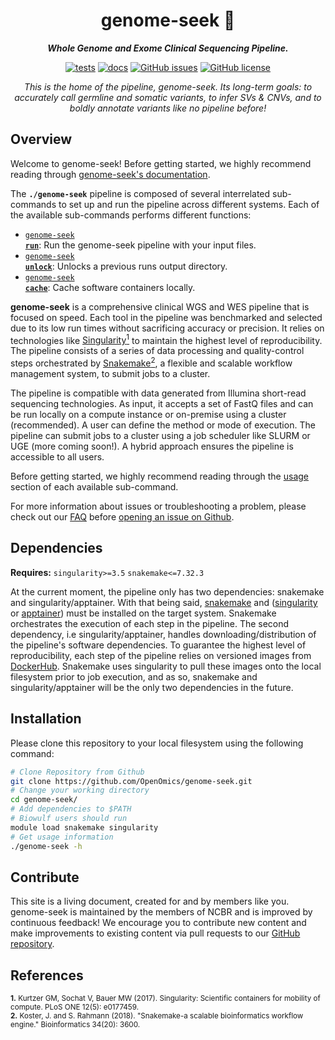 <div align="center">
   
  <h1>genome-seek 🔬</h1>
  
  **_Whole Genome and Exome Clinical Sequencing Pipeline._**

  [![tests](https://github.com/OpenOmics/genome-seek/workflows/tests/badge.svg)](https://github.com/OpenOmics/genome-seek/actions/workflows/main.yaml) [![docs](https://github.com/OpenOmics/genome-seek/workflows/docs/badge.svg)](https://github.com/OpenOmics/genome-seek/actions/workflows/docs.yml) [![GitHub issues](https://img.shields.io/github/issues/OpenOmics/genome-seek?color=brightgreen)](https://github.com/OpenOmics/genome-seek/issues)  [![GitHub license](https://img.shields.io/github/license/OpenOmics/genome-seek)](https://github.com/OpenOmics/genome-seek/blob/main/LICENSE) 
  
  <i>
    This is the home of the pipeline, genome-seek. Its long-term goals: to accurately call germline and somatic variants, to infer SVs & CNVs, and to boldly annotate variants like no pipeline before!
  </i>
</div>

## Overview

Welcome to genome-seek! Before getting started, we highly recommend reading through [genome-seek's documentation](https://openomics.github.io/genome-seek/).

The **`./genome-seek`** pipeline is composed of several interrelated sub-commands to set up and run the pipeline across different systems. Each of the available sub-commands performs different functions: 

 * [<code>genome-seek <b>run</b></code>](https://openomics.github.io/genome-seek/usage/run/): Run the genome-seek pipeline with your input files.
 * [<code>genome-seek <b>unlock</b></code>](https://openomics.github.io/genome-seek/usage/unlock/): Unlocks a previous runs output directory.
 * [<code>genome-seek <b>cache</b></code>](https://openomics.github.io/genome-seek/usage/cache/): Cache software containers locally.

**genome-seek** is a comprehensive clinical WGS and WES pipeline that is focused on speed. Each tool in the pipeline was benchmarked and selected due to its low run times without sacrificing accuracy or precision. It relies on technologies like [Singularity<sup>1</sup>](https://singularity.lbl.gov/) to maintain the highest level of reproducibility. The pipeline consists of a series of data processing and quality-control steps orchestrated by [Snakemake<sup>2</sup>](https://snakemake.readthedocs.io/en/stable/), a flexible and scalable workflow management system, to submit jobs to a cluster.

The pipeline is compatible with data generated from Illumina short-read sequencing technologies. As input, it accepts a set of FastQ files and can be run locally on a compute instance or on-premise using a cluster (recommended). A user can define the method or mode of execution. The pipeline can submit jobs to a cluster using a job scheduler like SLURM or UGE (more coming soon!). A hybrid approach ensures the pipeline is accessible to all users.

Before getting started, we highly recommend reading through the [usage](https://openomics.github.io/genome-seek/usage/run/) section of each available sub-command.

For more information about issues or troubleshooting a problem, please check out our [FAQ](https://openomics.github.io/genome-seek/faq/questions/) before [opening an issue on Github](https://github.com/OpenOmics/genome-seek/issues).

## Dependencies

**Requires:** `singularity>=3.5`  `snakemake<=7.32.3`

At the current moment, the pipeline only has two dependencies: snakemake and singularity/apptainer. With that being said, [snakemake](https://snakemake.readthedocs.io/en/stable/getting_started/installation.html) and ([singularity](https://singularity.lbl.gov/all-releases) or [apptainer](https://apptainer.org/docs/admin/main/installation.html)) must be installed on the target system. Snakemake orchestrates the execution of each step in the pipeline. The second dependency, i.e singularity/apptainer, handles downloading/distribution of the pipeline's software dependencies. To guarantee the highest level of reproducibility, each step of the pipeline relies on versioned images from [DockerHub](https://hub.docker.com/repositories/skchronicles). Snakemake uses singularity to pull these images onto the local filesystem prior to job execution, and as so, snakemake and singularity/apptainer will be the only two dependencies in the future.

## Installation

Please clone this repository to your local filesystem using the following command:
```bash
# Clone Repository from Github
git clone https://github.com/OpenOmics/genome-seek.git
# Change your working directory
cd genome-seek/
# Add dependencies to $PATH
# Biowulf users should run
module load snakemake singularity
# Get usage information
./genome-seek -h
```

## Contribute

This site is a living document, created for and by members like you. genome-seek is maintained by the members of NCBR and is improved by continuous feedback! We encourage you to contribute new content and make improvements to existing content via pull requests to our [GitHub repository](https://github.com/OpenOmics/genome-seek).

## References

<sup>**1.**  Kurtzer GM, Sochat V, Bauer MW (2017). Singularity: Scientific containers for mobility of compute. PLoS ONE 12(5): e0177459.</sup>  
<sup>**2.**  Koster, J. and S. Rahmann (2018). "Snakemake-a scalable bioinformatics workflow engine." Bioinformatics 34(20): 3600.</sup>  
